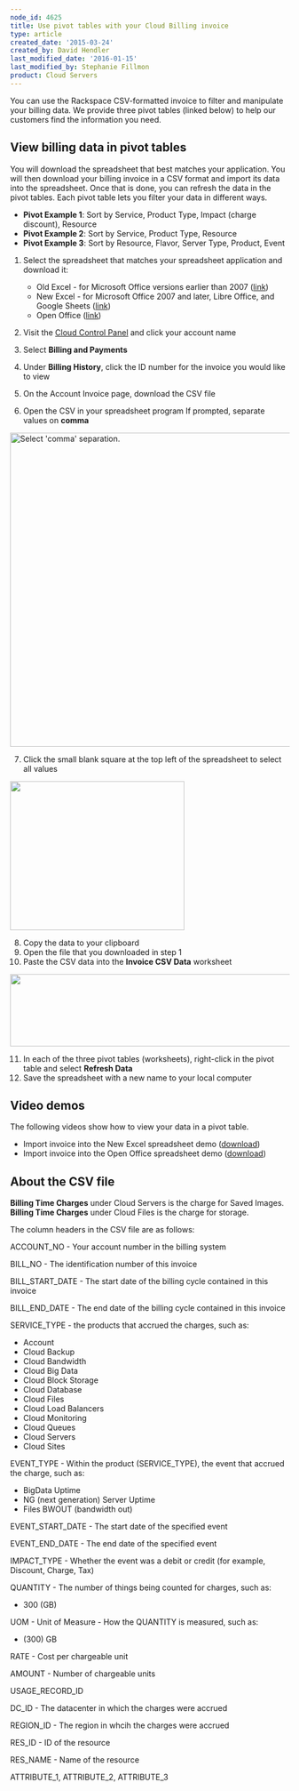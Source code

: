 ```yaml
---
node_id: 4625
title: Use pivot tables with your Cloud Billing invoice
type: article
created_date: '2015-03-24'
created_by: David Hendler
last_modified_date: '2016-01-15'
last_modified_by: Stephanie Fillmon
product: Cloud Servers
---
```


You can use the Rackspace CSV-formatted invoice to filter and manipulate
your billing data. We provide three pivot tables (linked below) to help
our customers find the information you need.

View billing data in pivot tables
---------------------------------

You will download the spreadsheet that best matches your application.
You will then download your billing invoice in a CSV format and import
its data into the spreadsheet. Once that is done, you can refresh the
data in the pivot tables. Each pivot table lets you filter your data in
different ways.

-   **Pivot Example 1**: Sort by Service, Product Type, Impact (charge
    discount), Resource
-   **Pivot Example 2**: Sort by Service, Product Type, Resource
-   **Pivot Example 3**: Sort by Resource, Flavor, Server Type, Product,
    Event

1.  Select the spreadsheet that matches your spreadsheet application and
    download it:
    -   Old Excel - for Microsoft Office versions earlier than 2007
        ([link](http://cf86f577ce3eeb804b0b-b288f28026fa4fe9b175ca1cf838e8ff.r99.cf2.rackcdn.com/rackspace_billing_old_excel_pivot_tables.xls))
    -   New Excel - for Microsoft Office 2007 and later, Libre Office,
        and Google Sheets
        ([link](http://cf86f577ce3eeb804b0b-b288f28026fa4fe9b175ca1cf838e8ff.r99.cf2.rackcdn.com/rackspace_billing_new_excel_pivot_tables.xlsx))
    -   Open Office
        ([link](http://cf86f577ce3eeb804b0b-b288f28026fa4fe9b175ca1cf838e8ff.r99.cf2.rackcdn.com/rackspace_billing_open_office_pivot_tables.ods))


2.  Visit the [Cloud Control Panel](https://mycloud.rackspace.com) and
    click your account name
3.  Select **Billing and Payments**
4.  Under **Billing History**, click the ID number for the invoice you
    would like to view
5.  On the Account Invoice page, download the CSV file
6.  Open the CSV in your spreadsheet program
    If prompted, separate values on **comma**


<img src="https://8026b2e3760e2433679c-fffceaebb8c6ee053c935e8915a3fbe7.ssl.cf2.rackcdn.com/field/image/1%20-%20billing_import_circle.png" alt="Select &#39;comma&#39; separation." width="593" height="565" />

7.  Click the small blank square at the top left of the spreadsheet to
    select all values


<img src="https://8026b2e3760e2433679c-fffceaebb8c6ee053c935e8915a3fbe7.ssl.cf2.rackcdn.com/field/image/2%20-%20billing_SelectAll_arrow.png" width="314" height="268" />

8.  Copy the data to your clipboard
9.  Open the file that you downloaded in step 1
10. Paste the CSV data into the **Invoice CSV Data** worksheet


<img src="https://8026b2e3760e2433679c-fffceaebb8c6ee053c935e8915a3fbe7.ssl.cf2.rackcdn.com/field/image/3%20-%20billing_csvTab_arrow.png" width="538" height="130" />

11. In each of the three pivot tables (worksheets), right-click in the
    pivot table and select **Refresh Data**
12. Save the spreadsheet with a new name to your local computer

Video demos
-----------

The following videos show how to view your data in a pivot table.

-   Import invoice into the New Excel spreadsheet demo
    ([download](http://cf86f577ce3eeb804b0b-b288f28026fa4fe9b175ca1cf838e8ff.r99.cf2.rackcdn.com/rackspace_billing_new_excel_pivot_tables_demo.mov))
-   Import invoice into the Open Office spreadsheet demo
    ([download](http://cf86f577ce3eeb804b0b-b288f28026fa4fe9b175ca1cf838e8ff.r99.cf2.rackcdn.com/rackspace_billing_open_office_pivot_tables_demo.mov))

About the CSV file
------------------

**Billing Time Charges** under Cloud Servers is the charge for Saved
Images. **Billing Time Charges** under Cloud Files is the charge for
storage.

The column headers in the CSV file are as follows:

ACCOUNT\_NO - Your account number in the billing system

BILL\_NO - The identification number of this invoice

BILL\_START\_DATE - The start date of the billing cycle contained in
this invoice

BILL\_END\_DATE - The end date of the billing cycle contained in this
invoice

SERVICE\_TYPE - the products that accrued the charges, such as:

-   Account
-   Cloud Backup
-   Cloud Bandwidth
-   Cloud Big Data
-   Cloud Block Storage
-   Cloud Database
-   Cloud Files
-   Cloud Load Balancers
-   Cloud Monitoring
-   Cloud Queues
-   Cloud Servers
-   Cloud Sites

EVENT\_TYPE - Within the product (SERVICE\_TYPE), the event that accrued
the charge, such as:

-   BigData Uptime
-   NG (next generation) Server Uptime
-   Files BWOUT (bandwidth out)

EVENT\_START\_DATE - The start date of the specified event

EVENT\_END\_DATE - The end date of the specified event

IMPACT\_TYPE - Whether the event was a debit or credit (for example,
Discount, Charge, Tax)

QUANTITY - The number of things being counted for charges, such as:

-   300 (GB)

UOM - Unit of Measure - How the QUANTITY is measured, such as:

-   \(300) GB

RATE - Cost per chargeable unit

AMOUNT - Number of chargeable units

USAGE\_RECORD\_ID

DC\_ID - The datacenter in which the charges were accrued

REGION\_ID - The region in whcih the charges were accrued

RES\_ID - ID of the resource

RES\_NAME - Name of the resource

ATTRIBUTE\_1,  ATTRIBUTE\_2, ATTRIBUTE\_3



